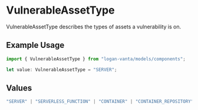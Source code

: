 # VulnerableAssetType

VulnerableAssetType describes the types of assets a vulnerability is on.

## Example Usage

```typescript
import { VulnerableAssetType } from "logan-vanta/models/components";

let value: VulnerableAssetType = "SERVER";
```

## Values

```typescript
"SERVER" | "SERVERLESS_FUNCTION" | "CONTAINER" | "CONTAINER_REPOSITORY" | "CONTAINER_REPOSITORY_IMAGE" | "CODE_REPOSITORY" | "MANIFEST_FILE" | "WORKSTATION"
```